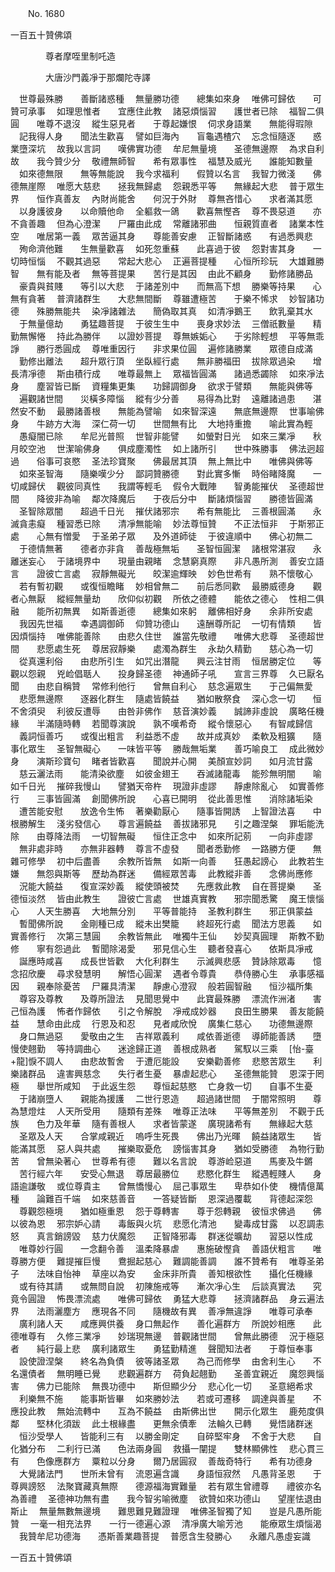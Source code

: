﻿　　No. 1680

一百五十贊佛頌

　　　　尊者摩咥里制吒造


　　　　大唐沙門義凈于那爛陀寺譯


　世尊最殊勝　　善斷諸惑種
　無量勝功德　　總集如來身
　唯佛可歸依　　可贊可承事
　如理思惟者　　宜應住此教
　諸惡煩惱習　　護世者已除
　福智二俱圓　　唯尊不退沒
　縱生惡見者　　于尊起嫌恨
　伺求身語業　　無能得瑕隙
　記我得人身　　聞法生歡喜
　譬如巨海內　　盲龜遇楂穴
　忘念恒隨逐　　惑業墮深坑
　故我以言詞　　嘆佛實功德
　牟尼無量境　　圣德無邊際
　為求自利故　　我今贊少分
　敬禮無師智　　希有眾事性
　福慧及威光　　誰能知數量
　如來德無限　　無等無能說
　我今求福利　　假贊以名言
　我智力微淺　　佛德無崖際
　唯愿大慈悲　　拯我無歸處
　怨親悉平等　　無緣起大悲
　普于眾生界　　恒作真善友
　內財尚能舍　　何況于外財
　尊無吝惜心　　求者滿其愿
　以身護彼身　　以命贖他命
　全軀救一鴿　　歡喜無慳吝
　尊不畏惡道　　亦不貪善趣
　但為心澄潔　　尸羅由此成
　常離諸邪曲　　恒親質直者
　諸業本性空　　唯居第一義
　眾苦逼其身　　尊能善安慮
　正智斷諸惑　　有過悉興悲
　殉命濟他難　　生無量歡喜
　如死忽重蘇　　此喜過于彼
　怨對害其身　　一切時恒惱
　不觀其過惡　　常起大悲心
　正遍菩提種　　心恒所珍玩
　大雄難勝智　　無有能及者
　無等菩提果　　苦行是其因
　由此不顧身　　勤修諸勝品
　豪貴與貧賤　　等引以大悲
　于諸差別中　　而無高下想
　勝樂等持果　　心無有貪著
　普濟諸群生　　大悲無間斷
　尊雖遭極苦　　于樂不悕求
　妙智諸功德　　殊勝無能共
　染凈諸雜法　　簡偽取其真
　如清凈鵝王　　飲乳棄其水
　于無量億劫　　勇猛趣菩提
　于彼生生中　　喪身求妙法
　三僧祇數量　　精勤無懈惓
　持此為勝伴　　以證妙菩提
　尊無嫉姤心　　于劣除輕想
　平等無乖諍　　勝行悉圓成
　尊唯重因行　　非求果位圓
　遍修諸勝業　　眾德自成滿
　勤修出離法　　超升眾行頂
　坐臥經行處　　無非勝福田
　拔除眾過染　　增長清凈德
　斯由積行成　　唯尊最無上
　眾福皆圓滿　　諸過悉蠲除
　如來凈法身　　塵習皆已斷
　資糧集更集　　功歸調御身
　欲求于譬類　　無能與佛等
　遍觀諸世間　　災橫多障惱
　縱有少分善　　易得為比對
　遠離諸過患　　湛然安不動
　最勝諸善根　　無能為譬喻
　如來智深遠　　無底無邊際
　世事喻佛身　　牛跡方大海
　深仁荷一切　　世間無有比
　大地持重擔　　喻此實為輕
　愚癡闇已除　　牟尼光普照
　世智非能譬　　如螢對日光
　如來三業凈　　秋月皎空池
　世潔喻佛身　　俱成塵濁性
　如上諸所引　　世中殊勝事
　佛法迥超過　　俗事可哀愍
　圣法珍寶聚　　佛最居其頂
　無上無比中　　唯佛與佛等
　如來圣智海　　隨樂嘆少分
　鄙詞贊勝德　　對此實多慚
　時俗睹降魔　　一切咸歸伏
　觀彼同真性　　我謂等輕毛
　假令大戰陣　　智勇能摧伏
　圣德超世間　　降彼非為喻
　鄰次降魔后　　于夜后分中
　斷諸煩惱習　　勝德皆圓滿
　圣智除眾闇　　超過千日光
　摧伏諸邪宗　　希有無能比
　三善根圓滿　　永滅貪恚癡
　種習悉已除　　清凈無能喻
　妙法尊恒贊　　不正法恒非
　于斯邪正處　　心無有憎愛
　于圣弟子眾　　及外道師徒
　于彼違順中　　佛心初無二
　于德情無著　　德者亦非貪
　善哉極無垢　　圣智恒圓潔
　諸根常湛寂　　永離迷妄心
　于諸境界中　　現量由親睹
　念慧窮真際　　非凡愚所測
　善安立語言　　證彼亡言處
　寂靜無礙光　　皎潔逾輝映
　妙色世希有　　熟不懷敬心
　若有暫初觀　　或復恒瞻睹
　妙相曾無二　　前后悉同歡
　最勝威德身　　觀者心無厭
　縱經無量劫　　欣仰似初觀
　所依之德體　　能依之德心
　性相二俱融　　能所初無異
　如斯善逝德　　總集如來躬
　離佛相好身　　余非所安處
　我因先世福　　幸遇調御師
　仰贊功德山　　遠酬尊所記
　一切有情類　　皆因煩惱持
　唯佛能善除　　由悲久住世
　誰當先敬禮　　唯佛大悲尊
　圣德超世間　　悲愿處生死
　尊居寂靜樂　　處濁為群生
　永劫久精勤　　慈心為一切
　從真還利俗　　由悲所引生
　如咒出潛龍　　興云注甘雨
　恒居勝定位　　等觀以怨親
　兇崄倡聒人　　投身歸圣德
　神通師子吼　　宣言三界尊
　久已厭名聞　　由悲自稱贊
　常修利他行　　曾無自利心
　慈念遍眾生　　于己偏無愛
　悲愿無邊際　　逐器化群生
　隨處皆饒益　　猶如散祭食
　深心念一切　　恒不舍須臾
　利彼反遭辱　　由咎非佛作
　慈音演妙義　　誠諦非虛說
　廣略任機緣　　半滿隨時轉
　若聞尊演說　　孰不嘆希奇
　縱令懷惡心　　有智咸歸信
　義詞恒善巧　　或復出粗言
　利益悉不虛　　故并成真妙
　柔軟及粗獷　　隨事化眾生
　圣智無礙心　　一味皆平等
　勝哉無垢業　　善巧喻良工
　成此微妙身　　演斯珍寶句
　睹者皆歡喜　　聞說并心開
　美顏宣妙詞　　如月流甘露
　慈云灑法雨　　能清染欲塵
　如彼金翅王　　吞滅諸龍毒
　能殄無明闇　　喻如千日光
　摧碎我慢山　　譬猶天帝杵
　現證非虛謬　　靜慮除亂心
　如實善修行　　三事皆圓滿
　創聞佛所說　　心喜已開明
　從此善思惟　　消除諸垢染
　遭苦能安慰　　放逸令生怖
　著樂勸厭心　　隨事皆開誘
　上智證法喜　　中根勝解生
　淺劣發信心　　尊言遍饒益
　善拔諸邪見　　引之趣涅槃
　罪垢能洗除　　由尊降法雨
　一切智無礙　　恒住正念中
　如來所記莂　　一向非虛謬
　無非處非時　　亦無非器轉
　尊言不虛發　　聞者悉勤修
　一路勝方便　　無雜可修學
　初中后盡善　　余教所皆無
　如斯一向善　　狂愚起謗心
　此教若生嫌　　無怨與斯等
　歷劫為群迷　　備經眾苦毒
　此教縱非善　　念佛尚應修
　況能大饒益　　復宣深妙義
　縱使頭被焚　　先應救此教
　自在菩提樂　　圣德恒淡然
　皆由此教生　　證彼亡言處
　世雄真實教　　邪宗聞悉驚
　魔王懷惱心　　人天生勝喜
　大地無分別　　平等普能持
　圣教利群生　　邪正俱蒙益
　暫聞佛所說　　金剛種已成
　縱未出樊籠　　終超死行處
　聞法方思義　　如實善修行
　次第三慧圓　　余教皆無此
　唯獨牛王仙　　妙契真圓理
　斯教不勤修　　寧有怨過此
　暫聞除渴愛　　邪見信心生
　聽者發喜心　　依斯具凈戒
　誕應時咸喜　　成長世皆歡
　大化利群生　　示滅興悲感
　贊詠除眾毒　　憶念招欣慶
　尋求發慧明　　解悟心圓潔
　遇者令尊貴　　恭侍勝心生
　承事感福因　　親奉除憂苦
　尸羅具清潔　　靜慮心澄寂
　般若圓智融　　恒沙福所集
　尊容及尊教　　及尊所證法
　見聞思覺中　　此寶最殊勝
　漂流作洲渚　　害己恒為護
　怖者作歸依　　引之令解脫
　凈戒成妙器　　良田生勝果
　善友能饒益　　慧命由此成
　行恩及和忍　　見者咸欣悅
　廣集仁慈心　　功德無邊際
　身口無過惡　　愛敬由之生
　吉祥眾義利　　咸依善逝德
　導師能善誘　　墮慢使翹勤
　等持調曲心　　迷途歸正道
　善根成熟者　　駕馭以三乘
　[怡-臺+龍]悷不調人　　由悲故暫舍
　于遭厄能設　　安樂勸善修
　悲愍苦眾生　　利樂諸群品
　違害興慈念　　失行者生憂
　暴虐起悲心　　圣德無能贊
　恩深于罔極　　舉世所咸知
　于此返生怨　　尊恒起慈愍
　亡身救一切　　自事不生憂
　于諸崩墮人　　親能為援護
　二世行恩造　　超過諸世間
　于闇常照明　　尊為慧燈炷
　人天所受用　　隨類有差殊
　唯尊正法味　　平等無差別
　不觀于氏族　　色力及年華
　隨有善根人　　求者皆蒙遂
　廣現諸希有　　無緣起大慈
　圣眾及人天　　合掌咸親近
　嗚呼生死畏　　佛出乃光暉
　饒益諸眾生　　皆能滿其愿
　惡人與共處　　摧樂取憂危
　謗惱害其身　　猶如受勝德
　為物行勤苦　　曾無染著心
　世尊希有德　　難以名言說
　尊游崄惡道　　馬麥及牛鏘
　苦行經六年　　安受心無退
　尊居最勝位　　悲愍化群生
　縱遇輕賤人　　身語逾謙敬
　或位尊貴主　　曾無憍慢心
　屈己事眾生　　卑恭如仆使
　機情億萬種　　論難百千端
　如來慈善音　　一答疑皆斷
　恩深過覆載　　背德起深怨
　尊觀怨極境　　猶如極重恩
　怨于尊轉害　　尊于怨轉親
　彼恒求佛過　　佛以彼為恩
　邪宗妒心請　　毒飯與火坑
　悲愿化清池　　變毒成甘露
　以忍調恚怒　　真言銷謗毀
　慈力伏魔怨　　正智降邪毒
　群迷從曠劫　　習惡以性成
　唯尊妙行圓　　一念翻令善
　溫柔降暴虐　　惠施破慳貪
　善語伏粗言　　唯尊勝方便
　難提摧巨慢　　鴦掘起慈心
　難調能善調　　誰不贊希有
　唯尊圣弟子　　法味自怡神
　草座以為安　　金床非所貴
　善知根欲性　　攝化任機緣
　或有待其請　　或無問自說
　初陳施戒等　　漸次凈心生
　后談真實法　　究竟令圓證
　怖畏漂流處　　唯佛可歸依
　勇猛大悲尊　　拯濟諸群品
　身云遍法界　　法雨灑塵方
　應現各不同　　隨機故有異
　善凈無違諍　　唯尊可承奉
　廣利諸人天　　咸應興供養
　身口無起作　　善化遍群方
　所說妙相應　　此德唯尊有
　久修三業凈　　妙瑞現無邊
　普觀諸世間　　曾無此勝德
　況于極惡者　　純行最上悲
　廣利諸眾生　　勇猛勤精進
　聲聞知法者　　于尊恒奉事
　設使證涅槃　　終名為負債
　彼等諸圣眾　　為己而修學
　由舍利生心　　不名還債者
　無明睡已覺　　悲觀遍群方
　荷負起翹勤　　圣善宜親近
　魔怨興惱害　　佛力已能除
　無畏功德中　　斯但顯少分
　悲心化一切　　圣意絕希求
　利樂無不施　　能事斯皆畢
　如來勝妙法　　若或可遷移
　調達與善星　　不應投此教
　無始流轉中　　互為不饒益
　由斯佛出世　　開示化眾生
　鹿苑度俱鄰　　堅林化須跋
　此土根緣盡　　更無余債牽
　法輪久已轉　　覺悟諸群迷
　恒沙受學人　　皆能利三有
　以勝金剛定　　自碎堅牢身
　不舍于大悲　　自化猶分布
　二利行已滿　　色法兩身圓
　救攝一闡提　　雙林顯佛性
　悲心貫三有　　色像應群方
　粟粒以分身　　爾乃居圓寂
　善哉奇特行　　希有功德身
　大覺諸法門　　世所未曾有
　流恩遍含識　　身語恒寂然
　凡愚背圣恩　　于尊興謗怒
　法聚寶藏真無際　　德源福海實難量
　若有眾生曾禮尊　　禮彼亦名為善禮
　圣德神功無有盡　　我今智劣喻微塵
　欲贊如來功德山　　望崖怯退由斯止
　無量無數無邊境　　難思難見難證理
　唯佛圣智獨了知　　豈是凡愚所能贊
　一毫一相充法界　　一行一德遍心源
　清凈廣大喻芳池　　能療眾生煩惱渴
　我贊牟尼功德海　　憑斯善業趣菩提
　普愿含生發勝心　　永離凡愚虛妄識　

一百五十贊佛頌
